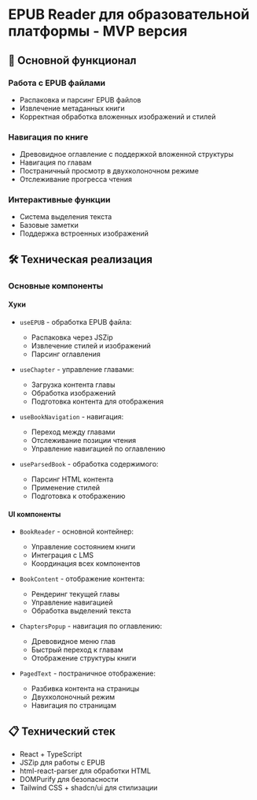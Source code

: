 # EPUB Reader для образовательной платформы - MVP версия

## 🚀 Основной функционал 

### Работа с EPUB файлами
- Распаковка и парсинг EPUB файлов
- Извлечение метаданных книги
- Корректная обработка вложенных изображений и стилей

### Навигация по книге
- Древовидное оглавление с поддержкой вложенной структуры
- Навигация по главам
- Постраничный просмотр в двухколоночном режиме
- Отслеживание прогресса чтения

### Интерактивные функции
- Система выделения текста
- Базовые заметки
- Поддержка встроенных изображений

## 🛠️ Техническая реализация

### Основные компоненты

#### Хуки
- `useEPUB` - обработка EPUB файла:
  - Распаковка через JSZip
  - Извлечение стилей и изображений
  - Парсинг оглавления

- `useChapter` - управление главами:
  - Загрузка контента главы
  - Обработка изображений
  - Подготовка контента для отображения

- `useBookNavigation` - навигация:
  - Переход между главами
  - Отслеживание позиции чтения
  - Управление навигацией по оглавлению

- `useParsedBook` - обработка содержимого:
  - Парсинг HTML контента
  - Применение стилей
  - Подготовка к отображению

#### UI компоненты
- `BookReader` - основной контейнер:
  - Управление состоянием книги
  - Интеграция с LMS
  - Координация всех компонентов

- `BookContent` - отображение контента:
  - Рендеринг текущей главы
  - Управление навигацией
  - Обработка выделений текста

- `ChaptersPopup` - навигация по оглавлению:
  - Древовидное меню глав
  - Быстрый переход к главам
  - Отображение структуры книги

- `PagedText` - постраничное отображение:
  - Разбивка контента на страницы
  - Двухколоночный режим
  - Навигация по страницам

## 📋 Технический стек

- React + TypeScript
- JSZip для работы с EPUB
- html-react-parser для обработки HTML
- DOMPurify для безопасности
- Tailwind CSS + shadcn/ui для стилизации

